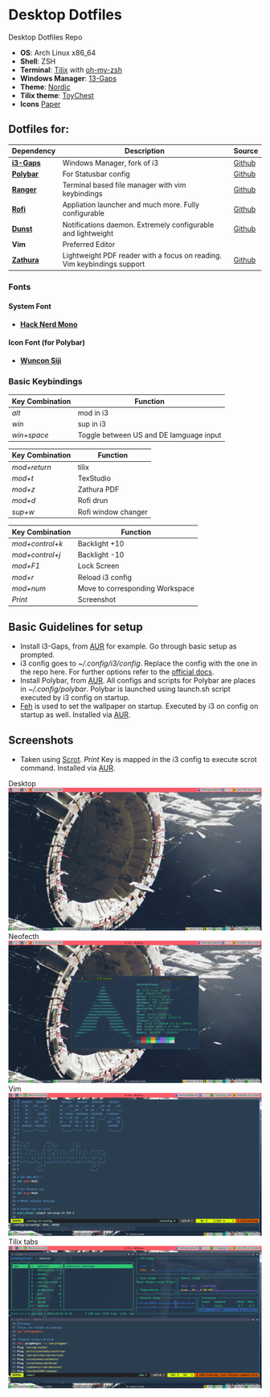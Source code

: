 # Desktop Dotfiles
Desktop Dotfiles Repo
+ **OS**:              Arch Linux x86_64
+ **Shell**:           ZSH
+ **Terminal**:        [Tilix](https://github.com/gnunn1/tilix) _with_ [oh-my-zsh](https://github.com/ohmyzsh/ohmyzsh)
+ **Windows Manager**: [13-Gaps](https://github.com/Airblader/i3)
+ **Theme**:           [Nordic](https://github.com/EliverLara/Nordic)
+ **Tilix theme**:     [ToyChest](https://github.com/storm119/Tilix-Themes/blob/master/Themes.md)
+ **Icons**            [Paper](https://snwh.org/paper)


## Dotfiles for:
| Dependency | Description | Source
| ---- | ---- | ---- |
| [**i3-Gaps**](https://github.com/Brutuski/DesktopDotfiles/tree/master/.config/i3) | Windows Manager, fork of i3 | [Github](https://github.com/Airblader/i3)
[**Polybar**](https://github.com/Brutuski/DesktopDotfiles/tree/master/.config/polybar)| For Statusbar config  | [Github](https://github.com/polybar/polybar)
[**Ranger**](https://github.com/Brutuski/DesktopDotfiles/tree/master/.config/ranger) | Terminal based file manager with vim keybindings |  [Github](https://github.com/davatorium/rofi)
[**Rofi**](https://github.com/Brutuski/DesktopDotfiles/tree/master/.config/rofi)  | Appliation launcher and much more. Fully configurable |  [Github](https://github.com/ranger/ranger)
[**Dunst**](https://github.com/Brutuski/DesktopDotfiles/tree/master/.config/dunst) | Notifications daemon. Extremely configurable and lightweight |  [Github](https://github.com/dunst-project/dunst)
**Vim** | Preferred Editor |
[**Zathura**](https://github.com/Brutuski/DesktopDotfiles/tree/master/.config/zathura) | Lightweight PDF reader with a focus on reading. Vim keybindings support  |  [Github](https://github.com/pwmt/zathura)


### Fonts
#### System Font
+ [**Hack Nerd Mono**](https://github.com/ryanoasis/nerd-fonts)
#### Icon Font (for Polybar)
+ [**Wuncon Siji**](https://github.com/stark/siji)


### Basic Keybindings
| Key Combination | Function |
| ---- | ---- |
| _alt_ | mod in i3 |
| _win_ | sup in i3 |
| _win+space_ | Toggle between US and DE lamguage input |

| Key Combination | Function |
| ---- | ---- |
| _mod+return_ | tilix |
| _mod+t_ | TexStudio |
| _mod+z_ | Zathura PDF |
| _mod+d_ | Rofi drun |
| _sup+w_ | Rofi window changer |

| Key Combination | Function |
| ---- | ---- |
| _mod+control+k_ | Backlight +10 |
| _mod+control+j_ | Backlight -10 |
| _mod+F1_ | Lock Screen |
| _mod+r_ | Reload i3 config |
| _mod+num_ | Move to corresponding Workspace |
| _Print_ | Screenshot |


## Basic Guidelines for setup
+ Install i3-Gaps, from [AUR](https://www.archlinux.org/packages/community/x86_64/i3-gaps/) for example. Go through basic setup as prompted.
+ i3 config goes to _~/.config/i3/config_. Replace the config with the one in the repo here. For further options refer to the [official docs](https://i3wm.org/docs/userguide.html).
+ Install Polybar, from [AUR](https://aur.archlinux.org/packages/polybar/). All configs and scripts for Polybar are places in _~/.config/polybar_. Polybar is launched using launch.sh script executed by i3 config on startup.
+ [Feh](https://wiki.archlinux.org/index.php/Feh) is used to set the wallpaper on startup. Executed by i3 on config on startup as well. Installed via [AUR](https://www.archlinux.org/packages/extra/x86_64/feh/).


## Screenshots
+ Taken using [Scrot](https://github.com/resurrecting-open-source-projects/scrot). _Print_ Key is mapped in the i3 config to execute scrot command. Installed via [AUR](https://www.archlinux.org/packages/community/x86_64/scrot/).

Desktop ![Screenshot](https://github.com/Brutuski/Dotfiles/blob/master/Screenshots/Desktop.png)
Neofecth ![Screenshot](https://github.com/Brutuski/Dotfiles/blob/master/Screenshots/Neofetch.png)
Vim ![Screenshot](https://github.com/Brutuski/Dotfiles/blob/master/Screenshots/Vimi3config.png)
Tilix tabs ![Screenshot](https://github.com/Brutuski/Dotfiles/blob/master/Screenshots/ranger%2Bgotop%2Bvimrc.png)
